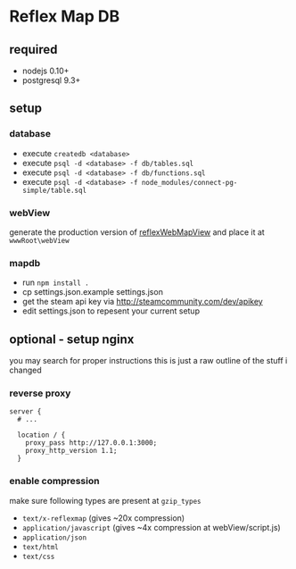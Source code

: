 # Reflex Map DB

## required
- nodejs 0.10+
- postgresql 9.3+

## setup
### database
- execute `createdb <database>`
- execute `psql -d <database> -f db/tables.sql`
- execute `psql -d <database> -f db/functions.sql`
- execute `psql -d <database> -f node_modules/connect-pg-simple/table.sql`

### webView
generate the production version of [reflexWebMapView](https://github.com/Bonuspunkt/reflexWebMapView) and place it at `wwwRoot\webView`

### mapdb
- run `npm install .`
- cp settings.json.example settings.json
- get the steam api key via http://steamcommunity.com/dev/apikey
- edit settings.json to repesent your current setup

## optional - setup nginx
you may search for proper instructions this is just a raw outline of the stuff i changed

### reverse proxy
```
server {
  # ...

  location / {
    proxy_pass http://127.0.0.1:3000;
    proxy_http_version 1.1;
  }
```

### enable compression
make sure following types are present at `gzip_types`
- `text/x-reflexmap` (gives ~20x compression)
- `application/javascript` (gives ~4x compression at webView/script.js)
- `application/json`
- `text/html`
- `text/css`

